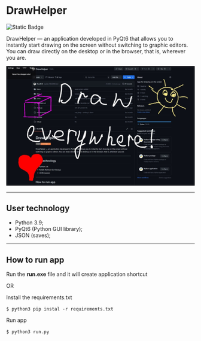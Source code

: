 # DrawHelper
![Static Badge](https://img.shields.io/badge/PyQt6-DrawHelper%20%F0%9F%96%8C-orange)

DrawHelper — an application developed in PyQt6 that allows you to instantly start drawing on the screen without switching to graphic editors. You can draw directly on the desktop or in the browser, that is, wherever you are.

![screenshot](img/img.png)

<hr>

## User technology

* Python 3.9;
* PyQt6 (Python GUI library);
* JSON (saves);

<hr>

## How to run app

Run the **run.exe** file and it will create application shortcut

OR

Install the requirements.txt

```ubuntu
$ python3 pip instal -r requirements.txt
```

Run app

```ubuntu
$ python3 run.py
```
